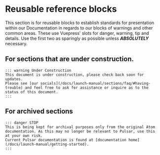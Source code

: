 # Reusable reference blocks

This section is for reusable blocks to establish standards for presentation
within our Documentation in regards to our blocks of warnings and other
common areas. These use Vuepress' slots for danger, warning, tip and details.
Use the first two as sparingly as possible unless **_ABSOLUTELY_** necessary.

## For sections that are under construction.

```
::: warning Under Construction
This document is under construction, please check back soon for updates.
Please see [our socials](/docs/launch-manual/sections/faq/#having-trouble) and feel free to ask for assistance or inquire as to the status of this document.
:::
```

## For archived sections

```
::: danger STOP
This is being kept for archival purposes only from the original Atom documentation. As this may no longer be relevant to Pulsar, use this at your own risk.
Current Pulsar documentation is found at [documentation home](/docs/launch-manual/getting-started).
:::
```
